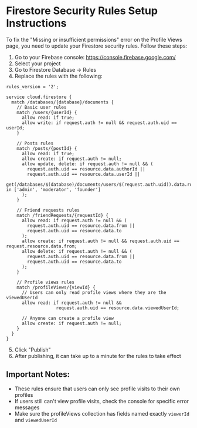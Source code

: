 # Firestore Security Rules Setup Instructions

To fix the "Missing or insufficient permissions" error on the Profile Views page, you need to update your Firestore security rules. Follow these steps:

1. Go to your Firebase console: https://console.firebase.google.com/
2. Select your project
3. Go to Firestore Database → Rules
4. Replace the rules with the following:

```rules
rules_version = '2';

service cloud.firestore {
  match /databases/{database}/documents {
    // Basic user rules
    match /users/{userId} {
      allow read: if true;
      allow write: if request.auth != null && request.auth.uid == userId;
    }
    
    // Posts rules
    match /posts/{postId} {
      allow read: if true;
      allow create: if request.auth != null;
      allow update, delete: if request.auth != null && (
        request.auth.uid == resource.data.authorId ||
        request.auth.uid == resource.data.userId ||
        get(/databases/$(database)/documents/users/$(request.auth.uid)).data.role in ['admin', 'moderator', 'founder']
      );
    }
    
    // Friend requests rules
    match /friendRequests/{requestId} {
      allow read: if request.auth != null && (
        request.auth.uid == resource.data.from || 
        request.auth.uid == resource.data.to
      );
      allow create: if request.auth != null && request.auth.uid == request.resource.data.from;
      allow delete: if request.auth != null && (
        request.auth.uid == resource.data.from || 
        request.auth.uid == resource.data.to
      );
    }
    
    // Profile views rules
    match /profileViews/{viewId} {
      // Users can only read profile views where they are the viewedUserId
      allow read: if request.auth != null && 
                   request.auth.uid == resource.data.viewedUserId;
      
      // Anyone can create a profile view
      allow create: if request.auth != null;
    }
  }
}
```

5. Click "Publish"
6. After publishing, it can take up to a minute for the rules to take effect

## Important Notes:
- These rules ensure that users can only see profile visits to their own profiles
- If users still can't view profile visits, check the console for specific error messages
- Make sure the profileViews collection has fields named exactly `viewerId` and `viewedUserId`
